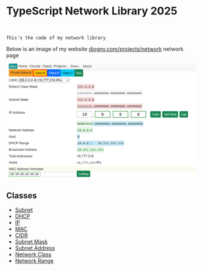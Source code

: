 # TypeScript Network Library 2025

##

```

This's the code of my network library

```

Below is an image of my website [diogny.com/projects/network](https://diogny.com/projects/network) network page

![Network GUI page](images/gui.png)

Classes
---
- [Subnet](https://github.com/Diogny/netjs/blob/main/src/lib/subnet.ts)
- [DHCP](https://github.com/Diogny/netjs/blob/main/src/lib/dhcp.ts)
- [IP](https://github.com/Diogny/netjs/blob/main/src/lib/ip.ts)
- [MAC](https://github.com/Diogny/netjs/blob/main/src/lib/mac.ts)
- [CIDR](https://github.com/Diogny/netjs/blob/main/src/lib/cidr.ts)
- [Subnet Mask](https://github.com/Diogny/netjs/blob/main/src/lib/subnet-mask.ts)
- [Subnet Address](https://github.com/Diogny/netjs/blob/main/src/lib/subnet-address.ts)
- [Network Class](https://github.com/Diogny/netjs/blob/main/src/lib/network-class.ts)
- [Network Range](https://github.com/Diogny/netjs/blob/main/src/lib/network-range.ts)